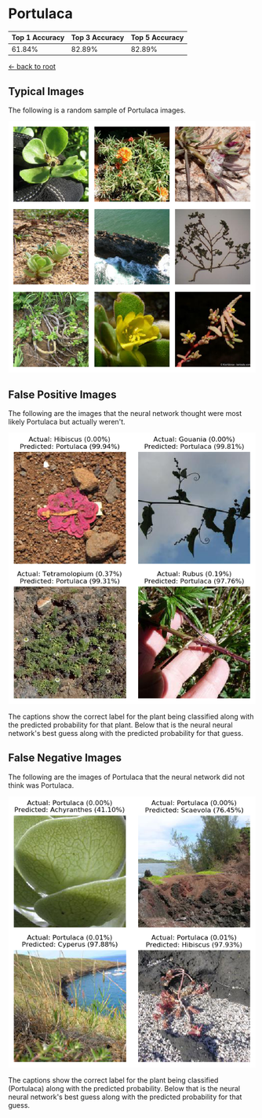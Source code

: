 
# Portulaca

| Top 1 Accuracy | Top 3 Accuracy | Top 5 Accuracy | 
| --- | --- | --- |
| 61.84% | 82.89% | 82.89% | 

[← back to root](https://github.com/HACC2018/ohia.ai#results)

## Typical Images
The following is a random sample of Portulaca images.
<p align="center"> <img src="../../../figures/typical/Portulaca.png?raw=true"> </p>

## False Positive Images
The following are the images that the neural network thought were most likely Portulaca but actually weren't.  
<p align="center"> <img src="../../../figures/false_positives/Portulaca.png?raw=true"> </p>
The captions show the correct label for the plant being classified along with the predicted probability for that plant.  Below that is the neural neural network's best guess along with the predicted probability for that guess.

## False Negative Images
The following are the images of Portulaca that the neural network did not think was Portulaca.  
<p align="center"> <img src="../../../figures/false_negatives/Portulaca.png?raw=true"> </p>
The captions show the correct label for the plant being classified (Portulaca) along with the predicted probability.  Below that is the neural neural network's best guess along with the predicted probability for that guess.
